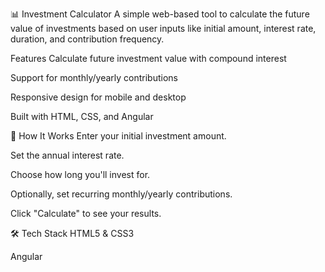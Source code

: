 📊 Investment Calculator
A simple web-based tool to calculate the future value of investments based on user inputs like initial amount, interest rate, duration, and contribution frequency.

Features
Calculate future investment value with compound interest

Support for monthly/yearly contributions

Responsive design for mobile and desktop

Built with HTML, CSS, and Angular


🧮 How It Works
Enter your initial investment amount.

Set the annual interest rate.

Choose how long you'll invest for.

Optionally, set recurring monthly/yearly contributions.

Click "Calculate" to see your results.

🛠️ Tech Stack
HTML5 & CSS3

Angular

